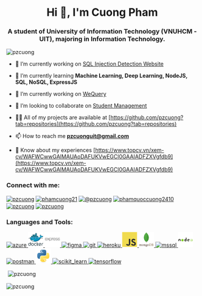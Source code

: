 <h1 align="center">Hi 👋, I'm Cuong Pham</h1>
<h3 align="center">A student of University of Information Technology (VNUHCM - UIT), majoring in Information Technology.</h3>

<p align="left"> <img src="https://komarev.com/ghpvc/?username=pzcuong&label=Profile%20views&color=0e75b6&style=flat" alt="pzcuong" /> </p>

- 🔭 I’m currently working on [SQL Injection Detection Website](https://github.com/pzcuong/SQL-Injection-Dectection-Website)

- 🌱 I’m currently learning **Machine Learning, Deep Learning, NodeJS, SQL, NoSQL, ExpressJS**

- 🔭 I’m currently working on [WeQuery](https://github.com/pzcuong/WeQuery)

- 👯 I’m looking to collaborate on [Student Management](https://github.com/pzcuong/QuanLyHocSinh)

- 👨‍💻 All of my projects are available at [https://github.com/pzcuong?tab=repositories](https://github.com/pzcuong?tab=repositories)

- 📫 How to reach me **pzcuonguit@gmail.com**

- 📄 Know about my experiences [https://www.topcv.vn/xem-cv/WAFWCwwGAlMAUAoDAFUKVwEGCl0GAAIADFZXVgfdb9](https://www.topcv.vn/xem-cv/WAFWCwwGAlMAUAoDAFUKVwEGCl0GAAIADFZXVgfdb9)

<h3 align="left">Connect with me:</h3>
<p align="left">
<a href="https://kaggle.com/pzcuong" target="blank"><img align="center" src="https://raw.githubusercontent.com/rahuldkjain/github-profile-readme-generator/master/src/images/icons/Social/kaggle.svg" alt="pzcuong" height="30" width="40" /></a>
<a href="https://fb.com/phamcuong21" target="blank"><img align="center" src="https://raw.githubusercontent.com/rahuldkjain/github-profile-readme-generator/master/src/images/icons/Social/facebook.svg" alt="phamcuong21" height="30" width="40" /></a>
<a href="https://medium.com/@pzcuong" target="blank"><img align="center" src="https://raw.githubusercontent.com/rahuldkjain/github-profile-readme-generator/master/src/images/icons/Social/medium.svg" alt="@pzcuong" height="30" width="40" /></a>
<a href="https://www.youtube.com/c/phamquoccuong2410" target="blank"><img align="center" src="https://raw.githubusercontent.com/rahuldkjain/github-profile-readme-generator/master/src/images/icons/Social/youtube.svg" alt="phamquoccuong2410" height="30" width="40" /></a>
<a href="https://www.hackerrank.com/pzcuong" target="blank"><img align="center" src="https://raw.githubusercontent.com/rahuldkjain/github-profile-readme-generator/master/src/images/icons/Social/hackerrank.svg" alt="pzcuong" height="30" width="40" /></a>
<a href="https://www.leetcode.com/pzcuong" target="blank"><img align="center" src="https://raw.githubusercontent.com/rahuldkjain/github-profile-readme-generator/master/src/images/icons/Social/leet-code.svg" alt="pzcuong" height="30" width="40" /></a>
</p>

<h3 align="left">Languages and Tools:</h3>
<p align="left"> <a href="https://azure.microsoft.com/en-in/" target="_blank" rel="noreferrer"> <img src="https://www.vectorlogo.zone/logos/microsoft_azure/microsoft_azure-icon.svg" alt="azure" width="40" height="40"/> </a> <a href="https://www.docker.com/" target="_blank" rel="noreferrer"> <img src="https://raw.githubusercontent.com/devicons/devicon/master/icons/docker/docker-original-wordmark.svg" alt="docker" width="40" height="40"/> </a> <a href="https://expressjs.com" target="_blank" rel="noreferrer"> <img src="https://raw.githubusercontent.com/devicons/devicon/master/icons/express/express-original-wordmark.svg" alt="express" width="40" height="40"/> </a> <a href="https://www.figma.com/" target="_blank" rel="noreferrer"> <img src="https://www.vectorlogo.zone/logos/figma/figma-icon.svg" alt="figma" width="40" height="40"/> </a> <a href="https://git-scm.com/" target="_blank" rel="noreferrer"> <img src="https://www.vectorlogo.zone/logos/git-scm/git-scm-icon.svg" alt="git" width="40" height="40"/> </a> <a href="https://heroku.com" target="_blank" rel="noreferrer"> <img src="https://www.vectorlogo.zone/logos/heroku/heroku-icon.svg" alt="heroku" width="40" height="40"/> </a> <a href="https://developer.mozilla.org/en-US/docs/Web/JavaScript" target="_blank" rel="noreferrer"> <img src="https://raw.githubusercontent.com/devicons/devicon/master/icons/javascript/javascript-original.svg" alt="javascript" width="40" height="40"/> </a> <a href="https://www.mongodb.com/" target="_blank" rel="noreferrer"> <img src="https://raw.githubusercontent.com/devicons/devicon/master/icons/mongodb/mongodb-original-wordmark.svg" alt="mongodb" width="40" height="40"/> </a> <a href="https://www.microsoft.com/en-us/sql-server" target="_blank" rel="noreferrer"> <img src="https://www.svgrepo.com/show/303229/microsoft-sql-server-logo.svg" alt="mssql" width="40" height="40"/> </a> <a href="https://nodejs.org" target="_blank" rel="noreferrer"> <img src="https://raw.githubusercontent.com/devicons/devicon/master/icons/nodejs/nodejs-original-wordmark.svg" alt="nodejs" width="40" height="40"/> </a> <a href="https://postman.com" target="_blank" rel="noreferrer"> <img src="https://www.vectorlogo.zone/logos/getpostman/getpostman-icon.svg" alt="postman" width="40" height="40"/> </a> <a href="https://www.python.org" target="_blank" rel="noreferrer"> <img src="https://raw.githubusercontent.com/devicons/devicon/master/icons/python/python-original.svg" alt="python" width="40" height="40"/> </a> <a href="https://scikit-learn.org/" target="_blank" rel="noreferrer"> <img src="https://upload.wikimedia.org/wikipedia/commons/0/05/Scikit_learn_logo_small.svg" alt="scikit_learn" width="40" height="40"/> </a> <a href="https://www.tensorflow.org" target="_blank" rel="noreferrer"> <img src="https://www.vectorlogo.zone/logos/tensorflow/tensorflow-icon.svg" alt="tensorflow" width="40" height="40"/> </a> </p>

<p>&nbsp;<img align="center" src="https://github-readme-stats.vercel.app/api?username=pzcuong&show_icons=true&locale=en" alt="pzcuong" /></p>

<p><img align="center" src="https://github-readme-streak-stats.herokuapp.com/?user=pzcuong&" alt="pzcuong" /></p>
